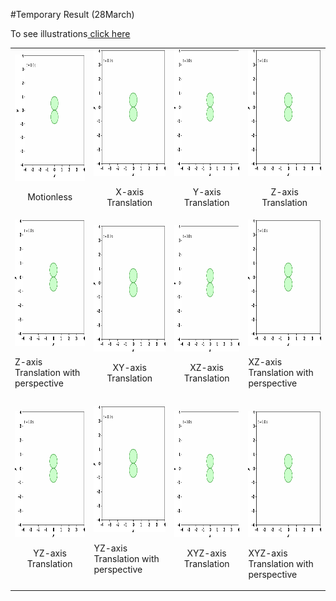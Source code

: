 #Temporary Result (28March)

To see illustrations<a href="https://docs.google.com/document/d/1sPUEbgdDKk0lN3tvGKjdI0X0MHleW4hW2XIJrxzFCg0/edit?usp=sharing" target="_blank"> click here</a>


<table>
  <tr>
    <td>
        <img src="trans/000000.gif" alt="Observation video Ishikawa" style="width:216px;height:202px;">
        <p align="center"> Motionless</p>
    </td>
    <td>
        <img src="trans/100000.gif" alt="Observation video Ishikawa" style="width:216px;height:202px;">
        <p align="center"> X-axis Translation</p>
    </td>
    <td>
        <img src="trans/010000.gif" alt="Observation video Ishikawa" style="width:216px;height:202px;">
        <p align="center"> Y-axis Translation</p>
    </td>
    <td>
        <img src="trans/001000.gif" alt="Observation video Ishikawa" style="width:216px;height:202px;">
        <p align="center"> Z-axis Translation</p>
    </td>
  </tr>
  <tr>
    <td>
        <img src="trans/001000-pers.gif" alt="Observation video Ishikawa" style="width:216px;height:202px;">
        <p> Z-axis Translation with perspective</p>
    </td>
    <td>
        <img src="trans/110000.gif" alt="Observation video Ishikawa" style="width:216px;height:202px;">
        <p align="center"> XY-axis Translation </p>
    </td>
    <td>
        <img src="trans/101000.gif" alt="Observation video Ishikawa" style="width:216px;height:202px;">
        <p align="center"> XZ-axis Translation</p>
    </td>
    <td>
        <img src="trans/101000-pers.gif" alt="Observation video Ishikawa" style="width:216px;height:202px;">
        <p> XZ-axis Translation with perspective</p>
    </td>
  </tr>
     <td>
        <img src="trans/011000.gif" alt="Observation video Ishikawa" style="width:216px;height:202px;">
        <p align="center"> YZ-axis Translation</p>
    </td>
    <td>
        <img src="trans/011000-pers.gif" alt="Observation video Ishikawa" style="width:216px;height:202px;">
        <p> YZ-axis Translation with perspective</p>
    </td>
    <td>
        <img src="trans/111000.gif" alt="Observation video Ishikawa" style="width:216px;height:202px;">
        <p align="center"> XYZ-axis Translation</p>
    </td>
    <td>
        <br>
        <img src="trans/111000-pers.gif" alt="Observation video Ishikawa" style="width:216px;height:202px;">
        <p> XYZ-axis Translation with perspective</p>
    </td>
  <tr>
  </tr>
</table>